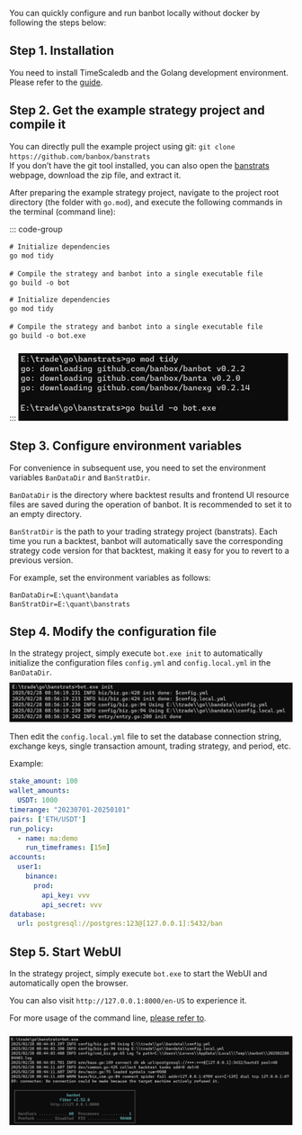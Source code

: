 You can quickly configure and run banbot locally without docker by following the steps below:

## Step 1. Installation
You need to install TimeScaledb and the Golang development environment. Please refer to the [guide](./install.md).

## Step 2. Get the example strategy project and compile it
You can directly pull the example project using git: `git clone https://github.com/banbox/banstrats`  
If you don’t have the git tool installed, you can also open the [banstrats](https://github.com/banbox/banstrats) webpage, download the zip file, and extract it.

After preparing the example strategy project, navigate to the project root directory (the folder with `go.mod`), and execute the following commands in the terminal (command line):

::: code-group
```shell [Linux/MacOS]
# Initialize dependencies
go mod tidy

# Compile the strategy and banbot into a single executable file
go build -o bot
```
```shell [Windows]
# Initialize dependencies
go mod tidy

# Compile the strategy and banbot into a single executable file
go build -o bot.exe
```
:::
<img style="width:480px;margin-top:10px" src="/img/compile.jpg"/>

## Step 3. Configure environment variables
For convenience in subsequent use, you need to set the environment variables `BanDataDir` and `BanStratDir`.

`BanDataDir` is the directory where backtest results and frontend UI resource files are saved during the operation of banbot. It is recommended to set it to an empty directory.

`BanStratDir` is the path to your trading strategy project (banstrats). Each time you run a backtest, banbot will automatically save the corresponding strategy code version for that backtest, making it easy for you to revert to a previous version.

For example, set the environment variables as follows:
```text
BanDataDir=E:\quant\bandata
BanStratDir=E:\quant\banstrats
```

## Step 4. Modify the configuration file
In the strategy project, simply execute `bot.exe init` to automatically initialize the configuration files `config.yml` and `config.local.yml` in the `BanDataDir`.
<img style="width:780px;margin-top:10px" src="/img/init_config.jpg"/>

Then edit the `config.local.yml` file to set the database connection string, exchange keys, single transaction amount, trading strategy, and period, etc.

Example:
```yaml
stake_amount: 100
wallet_amounts:
  USDT: 1000
timerange: "20230701-20250101"
pairs: ['ETH/USDT']
run_policy:
  - name: ma:demo
    run_timeframes: [15m]
accounts:
  user1:
    binance:
      prod:
        api_key: vvv
        api_secret: vvv
database:
  url: postgresql://postgres:123@[127.0.0.1]:5432/ban
```

## Step 5. Start WebUI
In the strategy project, simply execute `bot.exe` to start the WebUI and automatically open the browser.

You can also visit `http://127.0.0.1:8000/en-US` to experience it.

For more usage of the command line, [please refer to](./bot_usage.md).

<img style="width:780px;margin-top:10px" src="/img/run_webui.jpg"/>